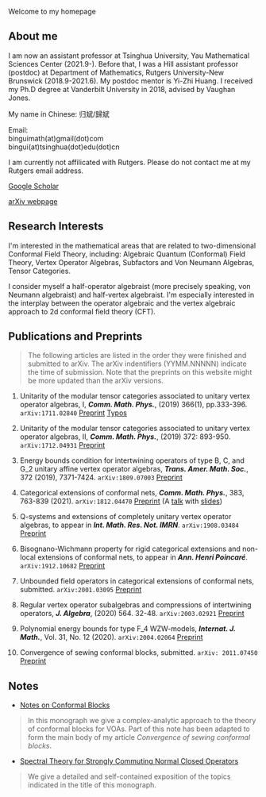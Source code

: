 Welcome to my homepage

## About me
I am now an assistant professor at Tsinghua University, Yau Mathematical Sciences Center (2021.9-). Before that, I was a Hill assistant professor (postdoc) at Department of Mathematics, Rutgers University-New Brunswick (2018.9-2021.6). My postdoc mentor is Yi-Zhi Huang. I received my Ph.D degree at Vanderbilt University in 2018, advised by Vaughan Jones.

My name in Chinese: 归斌/歸斌

Email: <br>
binguimath(at)gmail(dot)com <br>
bingui(at)tsinghua(dot)edu(dot)cn

I am currently not affilicated with Rutgers. Please do not contact me at my Rutgers email address.

[Google Scholar](https://scholar.google.com/citations?user=J1eHXH0AAAAJ&hl=en)

[arXiv webpage](https://arxiv.org/a/gui_b_1.html)




##  Research Interests

I'm interested in the mathematical areas that are related to two-dimensional Conformal Field Theory, including:  Algebraic Quantum (Conformal) Field Theory, Vertex Operator Algebras, Subfactors and Von Neumann Algebras, Tensor Categories.

I consider myself a half-operator algebraist (more precisely speaking, von Neumann algebraist)  and half-vertex algebraist. I'm especially interested in the interplay between the operator algebraic and the vertex algebraic approach to 2d conformal field theory (CFT).

## Publications and Preprints 



> The following articles are listed in the order they were finished and submitted to arXiv. The arXiv indentifiers (YYMM.NNNNN) indicate the time of submission. Note that the preprints on this website might be more updated than the arXiv versions.

1. Unitarity of the modular tensor categories associated to unitary vertex operator algebras, I, ***Comm. Math. Phys.***, (2019) 366(1), pp.333-396. `arXiv:1711.02840` [Preprint](Files/2017_UU1.pdf) [Typos](Files/2017_UU1_Typos.pdf)


1. Unitarity of the modular tensor categories associated to unitary vertex operator algebras, II,  ***Comm. Math. Phys.***, (2019) 372: 893-950. `arXiv:1712.04931` [Preprint](Files/2017_UU2.pdf)

 
1. Energy bounds condition for intertwining operators of type B, C, and G_2
unitary affine vertex operator algebras,  ***Trans. Amer. Math. Soc.***, 372 (2019), 7371-7424. `arXiv:1809.07003` [Preprint](Files/2018_BCG.pdf)



1. Categorical extensions of conformal nets, ***Comm. Math. Phys.***, 383, 763-839 (2021). `arXiv:1812.04470` [Preprint](Files/2018_CE.pdf) (A [talk](https://www.youtube.com/watch?v=E-05-DkG2xc) with [slides](Files/2021_Categorical_Extensions_MPPM.pdf))

1. Q-systems and extensions of completely unitary vertex operator algebras, to appear in ***Int. Math. Res. Not. IMRN***. `arXiv:1908.03484` [Preprint](Files/2019_Ext.pdf)

1. Bisognano-Wichmann property for rigid categorical extensions and non-local extensions of conformal nets, to appear in ***Ann. Henri Poincaré***. `arXiv:1912.10682` [Preprint](Files/2019_Bisognano-Wichmann.pdf)

1. Unbounded field operators in categorical extensions of conformal nets, submitted. `arXiv:2001.03095` [Preprint](Files/2020_Strong-Braiding.pdf)

1. Regular vertex operator subalgebras and compressions of intertwining operators, ***J. Algebra***, (2020) 564. 32-48. `arXiv:2003.02921` [Preprint](Files/2020_Compressions.pdf)

1. Polynomial energy bounds for type F_4 WZW-models, ***Internat. J. Math.***, Vol. 31, No. 12 (2020). `arXiv:2004.02064` [Preprint](Files/2020_F4.pdf)

1. Convergence of sewing conformal blocks, submitted. `arXiv: 2011.07450`  [Preprint](Files/2020_Sewing.pdf)


## Notes

- [Notes on Conformal Blocks](Files/2020_Conformal_Blocks.pdf) 


> In this monograph we give a complex-analytic approach to the theory of conformal blocks for VOAs. Part of this note has been adapted to form the main body of my article *Convergence of sewing conformal blocks*.

- [Spectral Theory for Strongly Commuting Normal Closed Operators](Files/2021_Spectral.pdf) 


> We give a detailed and self-contained exposition of the topics indicated in the title of this monograph.

